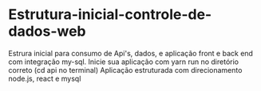 # Estrutura-inicial-controle-de-dados-web
Estrura inicial para consumo de Api's, dados, e aplicação front e back end com integração my-sql. Inicie sua aplicação com yarn run no diretório correto (cd api no terminal) Aplicação estruturada com direcionamento node.js, react e mysql
